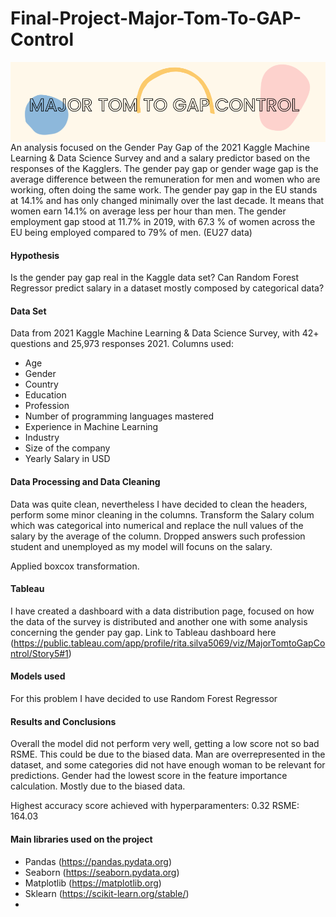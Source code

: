 # Final-Project-Major-Tom-To-GAP-Control


<img src="gap_c.png"
     alt="gap"
     style="float: left; margin-right: 15px;" />
     
     

An analysis focused on the Gender Pay Gap of the 2021 Kaggle Machine Learning & Data Science Survey and and a salary predictor based on the responses of the Kagglers.
The gender pay gap or gender wage gap is the average difference between the remuneration for men and women who are working, often doing the same work.
The gender pay gap in the EU stands at 14.1% and has only changed minimally over the last decade. It means that women earn 14.1% on average less per hour than men.
The gender employment gap stood at 11.7% in 2019, with 67.3 % of women across the EU being employed compared to 79% of men. 
(EU27 data)

#### Hypothesis 

Is the gender pay gap real in the Kaggle data set?
Can Random Forest Regressor predict salary in a dataset mostly composed by categorical data?


#### Data Set

Data from 2021 Kaggle Machine Learning & Data Science Survey, with 42+ questions and 25,973 responses 2021. Columns used:

- Age
- Gender
- Country
- Education
- Profession
- Number of programming languages mastered
- Experience in Machine Learning
- Industry
- Size of the company 
- Yearly Salary in USD


#### Data Processing and Data Cleaning

Data was quite clean, nevertheless I have decided to clean the headers, perform some minor cleaning in the columns. Transform the Salary colum which was categorical into numerical and replace the null values of the salary by the average of the column. Dropped answers such profession student and unemployed as my model will focuns on the salary.

Applied boxcox transformation.

####  Tableau

I have created a dashboard with a data distribution page, focused on how the data of the survey is distributed and another one with some analysis concerning the gender pay gap.
Link to Tableau dashboard here (https://public.tableau.com/app/profile/rita.silva5069/viz/MajorTomtoGapControl/Story5#1)


#### Models used

For this problem I have decided to use Random Forest Regressor

#### Results and Conclusions

Overall the model did not perform very well, getting a low score not so bad RSME. This could be due to the biased data. Man are overrepresented in the dataset, and some categories did not have enough woman to be relevant for predictions.
Gender had the lowest score in the feature importance calculation. Mostly due to the biased data.

Highest accuracy score achieved with hyperparamenters: 0.32
RSME: 164.03



#### Main libraries used on the project

- Pandas (https://pandas.pydata.org)
- Seaborn (https://seaborn.pydata.org)
- Matplotlib (https://matplotlib.org)
- Sklearn (https://scikit-learn.org/stable/)
- 


